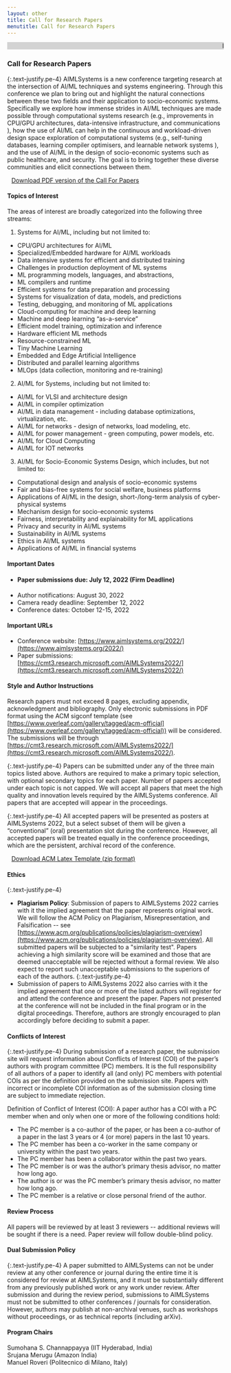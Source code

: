 ```yaml
---
layout: other
title: Call for Research Papers
menutitle: Call for Research Papers
---
```


  <!-- <div class="title">Important Dates</div> -->
  <div class=" container bd-callout bd-callout-info blink-text" style="width:100%; background-color: lightgrey;">
  <div class="blink-text"><marquee behavior="scroll" direction="left">Important Announcement: Given multiple requests for a deadline extension, we have decided to extend the paper submission deadline for AIMLSystems 2022 to July 12, 2022, 11:59 pm AET. Please note that this is a firm deadline.</marquee></div>
  </div>

### Call for Research Papers

{:.text-justify.pe-4}
AIMLSystems is a new conference targeting research at the intersection of AI/ML 
techniques and systems engineering. Through this conference we plan to bring out and highlight 
the natural connections between these two fields and their application to socio-economic systems. 
Specifically we explore how immense strides in AI/ML techniques are made possible through 
computational systems research (e.g., improvements in CPU/GPU architectures, data-intensive infrastructure, and 
communications ), how the use of AI/ML can help in the continuous and workload-driven design space exploration 
of computational systems (e.g., self-tuning databases, learning compiler optimisers, and learnable 
network systems ), and the use of AI/ML in the design of socio-economic systems such as public healthcare, and security. 
The goal is to bring together these diverse communities and elicit connections between them.

<div class="callout callout-primary me-4">
<a href="{{ site.baseurl }}/docs/{{ site.cfp_pdf }}?{{ site.time | date: "%s" }}" download="AIMLSystems - Call for Papers.pdf"><i class="bi bi-download" style="margin-right: 10px;"></i>  Download PDF version of the Call For Papers</a>
</div>

#### Topics of Interest

The areas of interest are broadly categorized into the following three streams: 

1. Systems for AI/ML, including but not limited to:  
  * CPU/GPU architectures for AI/ML
  * Specialized/Embedded hardware for AI/ML workloads
  * Data intensive systems for efficient and distributed training
  * Challenges in production deployment of ML systems
  * ML programming models, languages, and abstractions,
  * ML compilers and runtime 
  * Efficient systems for data preparation and processing
  * Systems for visualization of data, models, and predictions
  * Testing, debugging, and monitoring of ML applications
  * Cloud-computing for machine and deep learning
  * Machine and deep learning “as-a-service”
  * Efficient model training, optimization and inference 
  * Hardware efficient ML methods
  * Resource-constrained ML
  * Tiny Machine Learning
  * Embedded and Edge Artificial Intelligence
  * Distributed and parallel learning algorithms
  * MLOps (data collection, monitoring and re-training)

2. AI/ML for Systems, including but not limited to: 
  * AI/ML for VLSI and architecture design
  * AI/ML in compiler optimization 
  * AI/ML in data management - including database optimizations, virtualization, etc.
  * AI/ML for networks - design of networks, load modeling, etc.
  * AI/ML for power management - green computing, power models, etc.
  * AI/ML for Cloud Computing
  * AI/ML for IOT networks

3. AI/ML for Socio-Economic Systems Design, which includes, but not limited to: 
  * Computational design and analysis of socio-economic systems
  * Fair and bias-free systems for social welfare, business platforms
  * Applications of AI/ML in the design, short-/long-term analysis of cyber-physical systems
  * Mechanism design for socio-economic systems
  * Fairness, interpretability and explainability for ML applications
  * Privacy and security in AI/ML systems
  * Sustainability in AI/ML systems
  * Ethics in AI/ML systems
  * Applications of AI/ML in financial systems

<!--[&nbsp;](#imp_date){:#imp_date}-->
#### Important Dates

<!-- * ~~Paper submissions due: July 5, 2022~~ -->
* #### Paper submissions due: July 12, 2022 (Firm Deadline)
* Author notifications:  August 30, 2022
* Camera ready deadline: September 12, 2022
* Conference dates: October 12-15, 2022

#### Important URLs

* Conference website: [https://www.aimlsystems.org/2022/](https://www.aimlsystems.org/2022/) 
* Paper submissions: [https://cmt3.research.microsoft.com/AIMLSystems2022/](https://cmt3.research.microsoft.com/AIMLSystems2022/)


#### Style and Author Instructions
Research papers must not exceed 8 pages, excluding appendix, acknowledgment and bibliography. Only electronic submissions in PDF format using the ACM sigconf template (see 
[https://www.overleaf.com/gallery/tagged/acm-official](https://www.overleaf.com/gallery/tagged/acm-official)) will be considered. The submissions will be through 
[https://cmt3.research.microsoft.com/AIMLSystems2022/](https://cmt3.research.microsoft.com/AIMLSystems2022/).

{:.text-justify.pe-4}
Papers can be submitted under any of the three main topics listed above. Authors are required to make a primary topic selection, with optional secondary topics for each paper. Number of papers accepted under each topic is not capped. We will accept all papers that meet the high quality and innovation levels required by the AIMLSystems conference. All papers that are accepted will appear in the proceedings. 

{:.text-justify.pe-4}
All accepted papers will be presented as posters at AIMLSystems 2022, but a select subset of them will be given a “conventional” (oral) presentation slot during the conference. However, all accepted papers will be treated equally in the conference proceedings, which are the persistent, archival record of the conference.



<div class="callout callout-primary me-4">
<a href="{{ site.baseurl }}/docs/{{ site.acm_latex }}?{{ site.time | date: "%s" }}" download="ACM_Latex_Template.zip"><i class="bi bi-download" style="margin-right: 10px;"></i> Download ACM Latex Template (zip format)</a>
</div>

#### Ethics
{:.text-justify.pe-4}
* **Plagiarism Policy**: Submission of papers to AIMLSystems 2022 carries with it the implied agreement that the paper represents original work. We will follow the ACM Policy on Plagiarism, Misrepresentation, and Falsification -- see [https://www.acm.org/publications/policies/plagiarism-overview](https://www.acm.org/publications/policies/plagiarism-overview). All submitted papers will be subjected to a "similarity test". Papers achieving a high similarity score will be examined and those that are deemed unacceptable will be rejected without a formal review. We also expect to report such unacceptable submissions to the superiors of each of the authors.
{:.text-justify.pe-4}
* Submission of papers to AIMLSystems 2022 also carries with it the implied agreement that one or more of the listed authors will register for and attend the conference and present the paper. Papers not presented at the conference will not be included in the final program or in the digital proceedings. Therefore, authors are strongly encouraged to plan accordingly before deciding to submit a paper.

#### Conflicts of Interest
{:.text-justify.pe-4}
During submission of a research paper, the submission site will request information about Conflicts of Interest (COI) of the paper’s authors with program committee (PC) members. It is the full responsibility of all authors of a paper to identify all (and only) PC members with potential COIs as per the definition provided on the submission site. Papers with incorrect or incomplete COI information as of the submission closing time are subject to immediate rejection.

Definition of Conflict of Interest (COI): A paper author has a COI with a PC member when and only when one or more of the following conditions hold:

* The PC member is a co-author of the paper, or has been a co-author of a paper in the last 3 years or 4 (or more) papers in the last 10 years.
* The PC member has been a co-worker in the same company or university within the past two years.
* The PC member has been a collaborator within the past two years.
* The PC member is or was the author’s primary thesis advisor, no matter how long ago.
* The author is or was the PC member’s primary thesis advisor, no matter how long ago.
* The PC member is a relative or close personal friend of the author.


#### Review Process
All papers will be reviewed by at least 3 reviewers -- additional reviews will be sought if there is a need. Paper review will follow double-blind policy.

#### Dual Submission Policy
{:.text-justify.pe-4}
A paper submitted to AIMLSystems can not be under review at any other conference or journal during the entire time it is considered for review at AIMLSystems, and it must be substantially different from any previously published work or any work under review. After submission and during the review period, submissions to AIMLSystems must not be submitted to other conferences / journals for consideration. However, authors may publish at non-archival venues, such as workshops without proceedings, or as technical reports (including arXiv).




#### Program Chairs
Sumohana S. Channappayya (IIT Hyderabad, India) \
Srujana Merugu (Amazon India) \
Manuel Roveri (Politecnico di Milano, Italy)




